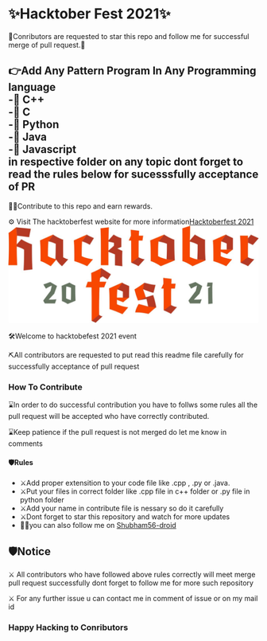 <h1>✨Hacktober Fest 2021✨</h1>
<p>🙏Conributors are requested to star this repo and follow me for successful merge of pull request.🙏</p>
<h2>👉Add Any Pattern Program In Any Programming language<br/>
-🤖 C++ <br/>
-🤖 C <br/>
-🤖 Python<br/>
-🤖 Java <br/>
-🤖 Javascript <br/>
in respective folder on any topic dont forget to read the rules below for sucesssfully acceptance of PR</h2>
<p>👷‍♂️Contribute to this repo and earn rewards.</p>
<p>⚙️ Visit The hacktoberfest website for more information<a href="https://hacktoberfest.digitalocean.com/">Hacktoberfest 2021</a>
<br/>
<img src="./images/logo-hacktoberfest-full.f42e3b1.jpg">
<p>🛠Welcome to hacktobefest 2021 event</p>
<p>⛏All contributors are requested to put read this readme file carefully for successfully acceptance of pull request</p>
<h3>How To Contribute</h3>
<p>⌛️In order to do successful contribution you have to follws some rules all the pull request will be accepted who have correctly contributed.</p>
<p>⌛️Keep patience if the pull request is not merged do let me know in  comments</p>
<h4>🛡Rules</h4>
<ul>
  <li>⚔️Add proper extensition to your code file like .cpp , .py or .java.</li>
  <li>⚔️Put your files in correct folder like .cpp file in  c++ folder or .py file in python folder</li>
  <li>⚔️Add your name in contribute file is nessary so do it carefully</li>
  <li>⚔️Dont forget to star this repository and watch for more updates</li>
  <li>🦸‍♂️you can also follow me on  <a href="https://github.com/Shubham56-droid">Shubham56-droid</a>
</ul>

<h2>🛡Notice</h2>
<p>⚔️ All contributors who have followed above rules correctly will meet merge pull request successfully dont forget to follow me for more such repository</p>
<p>⚔️ For any further issue u can contact me in comment of issue or on my mail id</p>
<h3>Happy Hacking to Conributors</h3>
